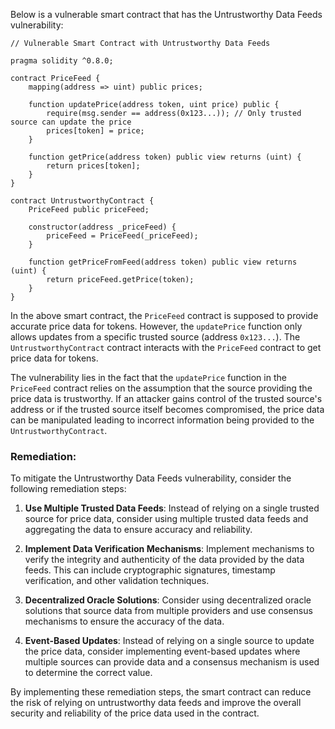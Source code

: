 Below is a vulnerable smart contract that has the Untrustworthy Data Feeds vulnerability:

```solidity
// Vulnerable Smart Contract with Untrustworthy Data Feeds

pragma solidity ^0.8.0;

contract PriceFeed {
    mapping(address => uint) public prices;

    function updatePrice(address token, uint price) public {
        require(msg.sender == address(0x123...)); // Only trusted source can update the price
        prices[token] = price;
    }

    function getPrice(address token) public view returns (uint) {
        return prices[token];
    }
}

contract UntrustworthyContract {
    PriceFeed public priceFeed;

    constructor(address _priceFeed) {
        priceFeed = PriceFeed(_priceFeed);
    }

    function getPriceFromFeed(address token) public view returns (uint) {
        return priceFeed.getPrice(token);
    }
}
```

In the above smart contract, the `PriceFeed` contract is supposed to provide accurate price data for tokens. However, the `updatePrice` function only allows updates from a specific trusted source (address `0x123...`). The `UntrustworthyContract` contract interacts with the `PriceFeed` contract to get price data for tokens.

The vulnerability lies in the fact that the `updatePrice` function in the `PriceFeed` contract relies on the assumption that the source providing the price data is trustworthy. If an attacker gains control of the trusted source's address or if the trusted source itself becomes compromised, the price data can be manipulated leading to incorrect information being provided to the `UntrustworthyContract`.

### Remediation:

To mitigate the Untrustworthy Data Feeds vulnerability, consider the following remediation steps:

1. **Use Multiple Trusted Data Feeds**: Instead of relying on a single trusted source for price data, consider using multiple trusted data feeds and aggregating the data to ensure accuracy and reliability.

2. **Implement Data Verification Mechanisms**: Implement mechanisms to verify the integrity and authenticity of the data provided by the data feeds. This can include cryptographic signatures, timestamp verification, and other validation techniques.

3. **Decentralized Oracle Solutions**: Consider using decentralized oracle solutions that source data from multiple providers and use consensus mechanisms to ensure the accuracy of the data.

4. **Event-Based Updates**: Instead of relying on a single source to update the price data, consider implementing event-based updates where multiple sources can provide data and a consensus mechanism is used to determine the correct value.

By implementing these remediation steps, the smart contract can reduce the risk of relying on untrustworthy data feeds and improve the overall security and reliability of the price data used in the contract.